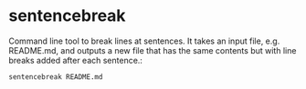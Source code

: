 # sentencebreak

Command line tool to break lines at sentences. It takes an input file, e.g. README.md, and outputs a new file that has the same contents but with line breaks added after each sentence.:

```bash
sentencebreak README.md 
```
